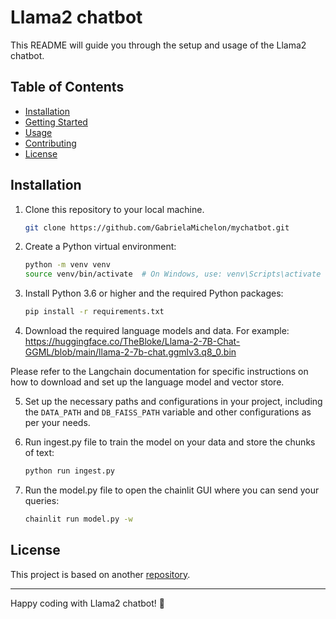 # Llama2 chatbot

This README will guide you through the setup and usage of the Llama2 chatbot.

## Table of Contents

- [Installation](#installation)
- [Getting Started](#getting-started)
- [Usage](#usage)
- [Contributing](#contributing)
- [License](#license)


## Installation

1. Clone this repository to your local machine.

    ```bash
    git clone https://github.com/GabrielaMichelon/mychatbot.git
    ```

2. Create a Python virtual environment:

    ```bash
    python -m venv venv
    source venv/bin/activate  # On Windows, use: venv\Scripts\activate
    ```

3. Install Python 3.6 or higher and the required Python packages:

    ```bash
    pip install -r requirements.txt
    ```

4. Download the required language models and data. For example: https://huggingface.co/TheBloke/Llama-2-7B-Chat-GGML/blob/main/llama-2-7b-chat.ggmlv3.q8_0.bin 

Please refer to the Langchain documentation for specific instructions on how to download and set up the language model and vector store.


5. Set up the necessary paths and configurations in your project, including the `DATA_PATH` and `DB_FAISS_PATH` variable and other configurations as per your needs.

6. Run ingest.py file to train the model on your data and store the chunks of text:

    ```bash
    python run ingest.py
    ```

7. Run the model.py file to open the chainlit GUI where you can send your queries:

    ```bash
    chainlit run model.py -w
    ```

## License

This project is based on another [repository](https://github.com/AIAnytime/Llama2-Medical-Chatbot?tab=readme-ov-file#prerequisites).

---

Happy coding with Llama2 chatbot! 🚀
